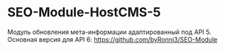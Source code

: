 # SEO-Module-HostCMS-5
Модуль обновления мета-информации адаптированный под API 5. Основная версия для API 6: https://github.com/byRonni3/SEO-Module
 
